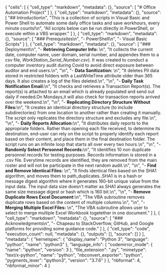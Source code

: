 {
 "cells": [
  {
   "cell_type": "markdown",
   "metadata": {},
   "source": [
    "# Office Automation Project"
   ]
  },
  {
   "cell_type": "markdown",
   "metadata": {},
   "source": [
    "## Introduction\n",
    "This is a collection of scripts in Visual Basic and Power Shell to automate some daily office tasks and save workhours, every minute counts!\n",
    "All scripts below can be run directly in PowerShell, or execute within a VBS wrapper."
   ]
  },
  {
   "cell_type": "markdown",
   "metadata": {},
   "source": [
    "### Prerequisites\n",
    "- PowerShell\n",
    "- Visual Basic Scripts"
   ]
  },
  {
   "cell_type": "markdown",
   "metadata": {},
   "source": [
    "### Deployment\n",
    "- **Retrieving Computer Info:** \n",
    "It collects the current date, computer name, user domain, serial number, and appendes them to a csv file, <i>WorkStation_Serial_Number.csv</i>). It was created to conduct a computer inventory audit during Covid to avoid direct exposure between auditor and end users.\n",
    "\n",
    "- **Data Sanitization:** \n",
    "It deletes PII data stored in restricted folders with a LastWriteTime attribute older than 365 days. It also creates a log of the files deleted.\n",
    "\n",
    "- **Daily Task Notification Email:**\n",
    "It checks and retrieves a Transaction Report(s). The report(s) is attached to an email which is already populated and send out daily if needed.On Mondays,it will also check for transaction reports arrived over the weekend.\n",
    "\n",
    "- **Replicating Directory Structure Without Files:**\n",
    "It creates an identical directory structure (to include subdirectories) from one location to another rather than creating it manually. The script only replicates the directory structure and excludes any file.\n",
    "\n",
    "- **Daily Reports Allocation:**\n",
    "It distributes daily reports to the appropriate folders. Rather than opening each file received, to determine its destination, end-user can rely on the script to properly identify each report based on their content, and place them in the final destination folder. The script runs on an infinite loop that starts all over every two hours.\n",
    "\n",
    "- **Randomly Select Personnel Records:**\n",
    "It identifies 10 non duplicate personnel records for testing purposes. Records information is stored in a .csv file. Everytime records are identified, they are removed from the main roster and will not be participate in the next random audit.\n",
    "\n",
    "- **Find and Remove Identical Files:** \n",
    "It finds identical files based on the SHA1 algorithm, and moves them to path_duplicates..SHA1 is in a hash or message digest algorithm where it generates 160-bit unique value from the input data. The input data size doesn’t matter as SHA1 always generates the same size message digest or hash which is 160 bit.\n",
    "\n",
    "- **Remove Duplicate Rows Excel Document:**\n",
    "The VBA subroutine removes duplicate rows based on the content of multiple columns.\n",
    "\n",
    "- **Merging Multiple Excel Files:** \n",
    "The VBA subroutine allows user to select to merge multiple Excel Workbook togetether in one document."
   ]
  },
  {
   "cell_type": "markdown",
   "metadata": {},
   "source": [
    "### Acknowledgments\n",
    "-  Chapeau to StackOverflow, GitHub, and Google platforms for providing some guidance code."
   ]
  },
  {
   "cell_type": "code",
   "execution_count": null,
   "metadata": {},
   "outputs": [],
   "source": []
  }
 ],
 "metadata": {
  "kernelspec": {
   "display_name": "Python 3",
   "language": "python",
   "name": "python3"
  },
  "language_info": {
   "codemirror_mode": {
    "name": "ipython",
    "version": 3
   },
   "file_extension": ".py",
   "mimetype": "text/x-python",
   "name": "python",
   "nbconvert_exporter": "python",
   "pygments_lexer": "ipython3",
   "version": "3.7.6"
  }
 },
 "nbformat": 4,
 "nbformat_minor": 4
}
